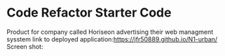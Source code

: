 # Code Refactor Starter Code
Product for company called Horiseon advertising their web managment sysstem
link to deployed application:https://jfr50889.github.io/N1-urban/
Screen shot: